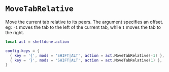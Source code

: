 # `MoveTabRelative`

Move the current tab relative to its peers.  The argument specifies an
offset. eg: `-1` moves the tab to the left of the current tab, while `1` moves
the tab to the right.

```lua
local act = shelldone.action

config.keys = {
  { key = '{', mods = 'SHIFT|ALT', action = act.MoveTabRelative(-1) },
  { key = '}', mods = 'SHIFT|ALT', action = act.MoveTabRelative(1) },
}
```


